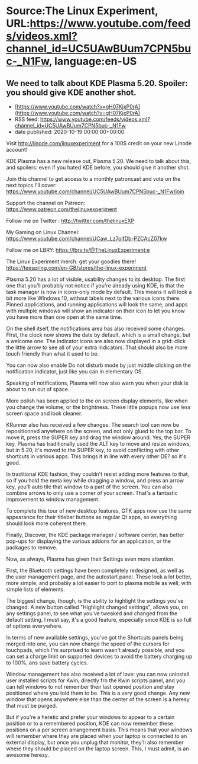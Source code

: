 # Source:The Linux Experiment, URL:https://www.youtube.com/feeds/videos.xml?channel_id=UC5UAwBUum7CPN5buc-_N1Fw, language:en-US

## We need to talk about KDE Plasma 5.20. Spoiler: you should give KDE another shot.
 - [https://www.youtube.com/watch?v=gH07KjxP0rA](https://www.youtube.com/watch?v=gH07KjxP0rA)
 - RSS feed: https://www.youtube.com/feeds/videos.xml?channel_id=UC5UAwBUum7CPN5buc-_N1Fw
 - date published: 2020-10-19 00:00:00+00:00

Visit http://linode.com/linuxexperiment for a 100$ credit on your new Linode account!

KDE Plasma has a new release out, Plasma 5.20. We need to talk about this, and spoilers: even if you hated KDE before, you should give it another shot.

Join this channel to get access to a monthly patroncast and vote on the next topics I'll cover:
https://www.youtube.com/channel/UC5UAwBUum7CPN5buc-_N1Fw/join

Support the channel on Patreon: 
https://www.patreon.com/thelinuxexperiment

Follow me on Twitter : http://twitter.com/thelinuxEXP

My Gaming on Linux Channel: https://www.youtube.com/channel/UCaw_Lz7oifDb-PZCAcZ07kw

Follow me on LBRY: https://lbry.tv/@TheLinuxExperiment:e

The Linux Experiment merch: get your goodies there! https://teespring.com/en-GB/stores/the-linux-experiment


Plasma 5.20 has a lot of visible, usability changes to its desktop. The first one that you'll probably not notice if you're already using KDE, is that the task manager is now in icons-only mode by default. This means it will look a bit more like WIndows 10, without labels next to the various icons there. Pinned applications, and running applications will look the same, and apps with multiple windows will show an indicator on their icon to let you know you have more than one open at the same time. 

On the shell itself, the notifications area has also received some changes. FIrst, the clock now shows the date by default, which is a small change, but a welcome one. The indicator icons are also now displayed in a grid: click the little arrow to see all of your extra indicators. That should also be more touch friendly than what it used to be.

You can now also enable Do not disturb mode by just middle clicking on the notification indicator, just like you can in elementary OS.

Speaking of notifications, Plasma will now also warn you when your disk is about to run out of space. 

More polish has been applied to the on screen display elements, like when you change the volume, or the brightness. These little popups now use less screen space and look cleaner.

KRunner also has received a few changes. The search tool can now be repositionned anywhere on the screen, and not only glued to the top bar. To move it, press the SUPER key and drag the window around. Yes, the SUPER key. Plasma has traditionally used the ALT key to move and resize windows, but in 5.20, it's moved to the SUPER key, to avoid conflicting with other shortcuts in various apps. This brings it in line with every other DE? so it's good.

In traditional KDE fashion, they couldn't resist adding more features to that, so if you hold the meta key while dragging a window, and press an arrow key, you'll auto tile that window to a part of the screen. You can also combine arrows to only use a corner of your screen. That's a fantastic improvement to window management.

To complete this tour of new desktop features, GTK apps now use the same appearance for their titlebar buttons as regular Qt apps, so everything should look more coherent there.
 
Finally, Discover, the KDE package manager / software center, has better pop-ups for displaying the various addons for an application, or the packages to remove.

Now, as always, Plasma has given their Settings even more attention.

First, the Bluetooth settings have been completely redesigned, as well as the user management page, and the autostart panel. These look a lot better, more simple, and probably a lot easier to port to plasma mobile as well, with simple lists of elements.

The biggest change, though, is the ability to highlight the settings you've changed. A new button called "Highlight changed settings", allows you, on any settings panel, to see what you've tweaked and changed from the default setting. I must say, it's a good feature, especially since KDE is so full of options everywhere.

In terms of new available settings, you've got the Shortcuts panels being merged into one, you can now change the speed of the cursors for touchpads, which I'm surprised to learn wasn't already possible, and you can set a charge limit on supported devices to avoid the battery charging up to 100%, ans save battery cycles.

Window management has also received a lot of love: you can now uninstall user installed scripts for Kwin, directly fro the Kwin scripts panel, and you can tell windows to not remember their last opened position and stay positioned where you told them to be. This is a very good change. Any new window that opens anywhere else than the center of the screen is a heresy that must be purged. 

But if you're a heretic and prefer your windows to appear to a certain position or to a remembered position, KDE can now remember these positions on a per screen arrangement basis. This means that your windows will remember where they are placed when your laptop is connected to an external display, but once you unplug that monitor, they'll also remember where they should be placed on the laptop screen. This, I must admit, is an awesome heresy.

